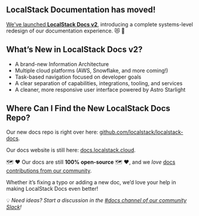 ## LocalStack Documentation has moved!

[We've launched **LocalStack Docs v2**](https://blog.localstack.cloud/announcing-localstack-docs-v2/), introducing a complete systems-level redesign of our documentation experience. 😻 🎉

## What’s New in LocalStack Docs v2?
- A brand-new Information Architecture 
- Multiple cloud platforms (AWS, Snowflake, and more coming!)
- Task-based navigation focused on developer goals
- A clear separation of capabilities, integrations, tooling, and services
- A cleaner, more responsive user interface powered by Astro Starlight

## Where Can I Find the New LocalStack Docs Repo?
Our new docs repo is right over here: [github.com/localstack/localstack-docs](https://github.com/localstack/localstack-docs).

Our docs website is still here: [docs.localstack.cloud](https://docs.localstack.cloud/).

🗺️ ❤️ Our docs are still **100% open-source** 🗺️ ❤️, and we *love* [docs contributions from our community](https://github.com/localstack/localstack-docs/issues/new).

Whether it’s fixing a typo or adding a new doc, we’d love your help in making LocalStack Docs even better!

💡 *Need ideas? Start a discussion in the [#docs channel of our community Slack](https://localstack-community.slack.com/archives/C097FSY72BX)!*

